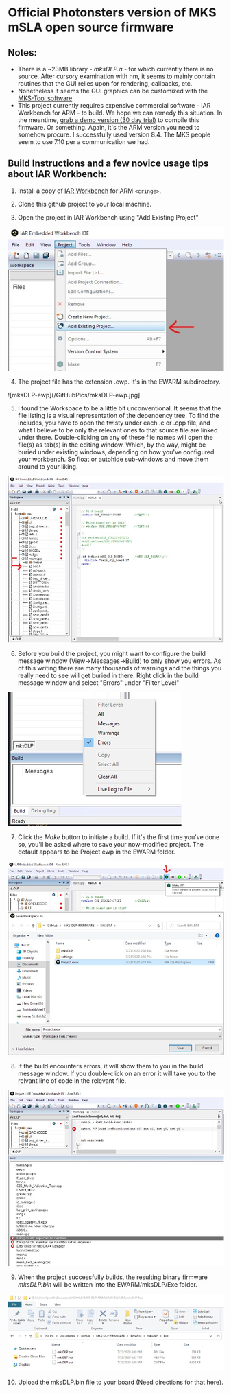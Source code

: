 # Official Photonsters version of MKS mSLA open source firmware #


## Notes:
- There is a ~23MB library - *mksDLP.a* - for which currently there is no source.  After cursory examination with nm, it seems to mainly contain routines that the GUI relies upon for rendering, callbacks, etc.
- Nonetheless it seems the GUI graphics can be customized with the [MKS-Tool software](https://github.com/makerbase-mks/MKS-TOOL)
- This project currently requires expensive commercial software - IAR Workbench for ARM - to build.  We hope we can remedy this situation.  In the meantime, [grab a demo version (30 day trial)](https://www.iar.com/iar-embedded-workbench/) to compile this firmware.  Or something.  Again, it's the ARM version you need to somehow procure.  I successfully used version 8.4.  The MKS people seem to use 7.10 per a communication we had.

## Build Instructions and a few novice usage tips about IAR Workbench:

1. Install a copy of [IAR Workbench](https://www.iar.com/iar-embedded-workbench/) for ARM `<cringe>`.

2. Clone this github project to your local machine.

3. Open the project in IAR Workbench using "Add Existing Project"

  ![ExistingProject](/GitHubPics/AddProject.jpg)

4. The project file has the extension .ewp.  It's in the EWARM subdirectory.

  ![mksDLP-ewp](/GitHubPics/mksDLP-ewp.jpg]

5. I found the Workspace to be a little bit unconventional.  It seems that the file listing is a visual representation of the dependency tree.  To find the includes, you have to open the twisty under each .c or .cpp file, and what I believe to be only the relevant ones to that source file are linked under there.  Double-clicking on any of these file names will open the file(s) as tab(s) in the editing window.  Which, by the way, might be buried under existing windows, depending on how you've configured your workbench.  So float or autohide sub-windows and move them around to your liking.

  ![Includes](/GitHubPics/Includes.jpg)

6. Before you build the project, you might want to configure the build message window (View->Messages->Build) to only show you errors. As of this writing there are many thousands of warnings and the things you really need to see will get buried in there.  Right click in the build message window and select "Errors" under "Filter Level" 

 ![Errors](/GitHubPics/BuildErrorsOnly.jpg)

7. Click the *Make* button to initiate a build.  If it's the first time you've done so, you'll be asked where to save your now-modified project.  The default appears to be Project.ewp in the EWARM folder.

 ![MakeButton](/GitHubPics/Make.jpg)
 ![SaveProject](/GitHubPics/ProjectSave.jpg)

8. If the build encounters errors, it will show them to you in the build message window.  If you double-click on an error it will take you to the relvant line of code in the relevant file.

 ![ErrorFix](/GitHubPics/BuildErrorFix.jpg)

9. When the project successfully builds, the resulting binary firmware *mksDLP.bin* will be written into the EWARM/mksDLP/Exe folder.

 ![OutputBin](/GitHubPics/OutputBin.jpg)
 
10. Upload the mksDLP.bin file to your board (Need directions for that here).
